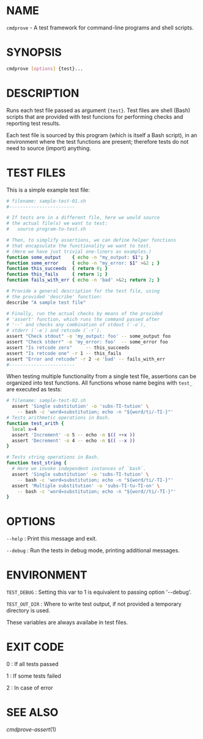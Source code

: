 
# NAME

`cmdprove` - A test framework for command-line programs and shell scripts.

# SYNOPSIS

```bash
cmdprove [options] {test}...
```

# DESCRIPTION

Runs each test file passed as argument `{test}`. Test files are shell (Bash) scripts that
are provided with test funcions for performing checks and reporting test results.

Each test file is sourced by this program (which is itself a Bash script), in an
environment where the test functions are present; therefore tests do not need to source
(import) anything.


# TEST FILES

This is a simple example test file:

  ```bash
  # filename: sample-test-01.sh
  #------------------------

  # If tests are in a different file, here we would source
  # the actual file(s) we want to test:
  #   source program-to-test.sh

  # Then, to simplify assertions, we can define helper functions
  # that encapsulate the functionality we want to test.
  # (Here we have just trivial one-liners as examples.)
  function some_output    { echo -n "my_output: $1"; }
  function some_error     { echo -n "my_error: $1" >&2 ; }
  function this_succeeds  { return 0; }
  function this_fails     { return 1; }
  function fails_with_err { echo -n 'bad' >&2; return 2; }

  # Provide a general description for the test file, using
  # the provided 'describe' function:
  describe "A sample test file"
  
  # Finally, run the actual checks by means of the provided
  # 'assert' function, which runs the command passed after
  # '--' and checks any combination of stdout (`-o`),
  # stderr (`-e`) and retcode (`-r`).
  assert "Check stdout" -o 'my_output: foo' -- some_output foo
  assert "Check stderr" -e 'my_error: foo'  -- some_error foo
  assert "Is retcode zero"     -- this_succeeds
  assert "Is retcode one" -r 1 -- this_fails
  assert "Error and retcode" -r 2 -e 'bad' -- fails_with_err
  #------------------------
  ```

When testing multiple functionality from a single test file, assertions can be organized
into test functions. All functions whose name begins with `test_` are executed as tests:

  ```bash
  # filename: sample-test-02.sh
    assert 'Single substitution' -o 'subs-TI-tution' \
      -- bash -c 'word=substitution; echo -n "${word/ti/-TI-}"'
  # Tests arithmetic operations in Bash.
  function test_arith {
    local x=4
    assert 'Increment' -o 5 -- echo -n $(( ++x ))
    assert 'Decrement' -o 4 -- echo -n $(( --x ))
  }

  # Tests string operations in Bash.
  function test_string {
    # Here we invoke independent instances of `bash`.
    assert 'Single substitution' -o 'subs-TI-tution' \
      -- bash -c 'word=substitution; echo -n "${word/ti/-TI-}"'
    assert 'Multiple substitution' -o 'subs-TI-tu-TI-on' \
      -- bash -c 'word=substitution; echo -n "${word//ti/-TI-}"'
  }
  ```


# OPTIONS

`--help`
: Print this message and exit.

`--debug`
: Run the tests in debug mode, printing additional messages.


# ENVIRONMENT

`TEST_DEBUG`
: Setting this var to 1 is equivalent to passing option '--debug'.

`TEST_OUT_DIR`
: Where to write test output, if not provided a temporary directory is used.

These variables are always availabe in test files.


# EXIT CODE

0
: If all tests passed

1
: If some tests failed

2
: In case of error


# SEE ALSO

*cmdprove-assert*(1)

